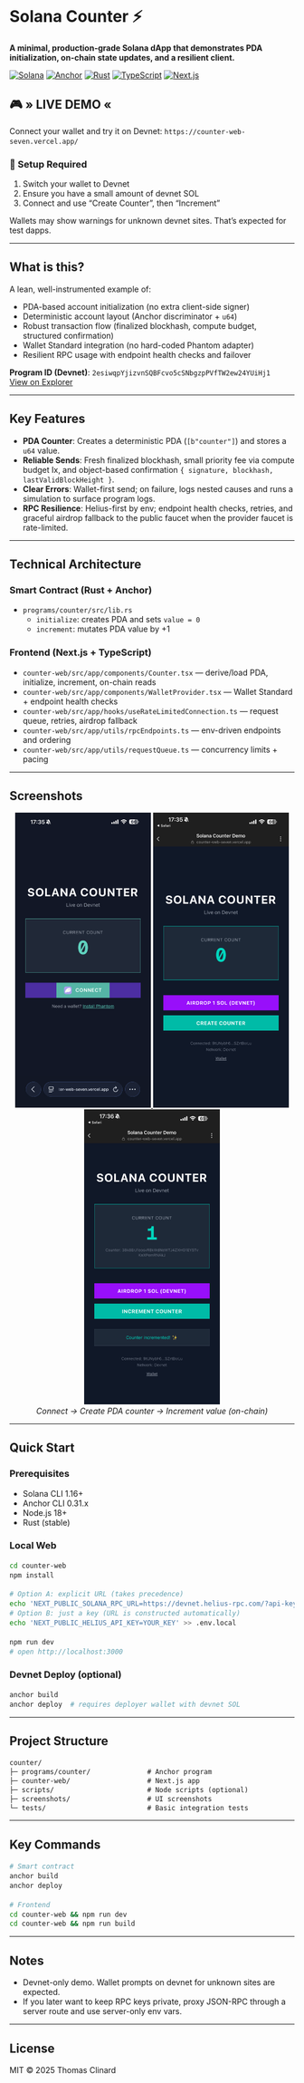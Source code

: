 # Solana Counter ⚡

**A minimal, production-grade Solana dApp that demonstrates PDA initialization, on-chain state updates, and a resilient client.**

[![Solana](https://img.shields.io/badge/Solana-Devnet-9945FF?logo=solana)](https://solana.com/)
[![Anchor](https://img.shields.io/badge/Anchor-0.31.x-663399)](https://anchor-lang.com/)
[![Rust](https://img.shields.io/badge/Rust-Latest-000000?logo=rust)](https://www.rust-lang.org/)
[![TypeScript](https://img.shields.io/badge/TypeScript-5.x-3178C6?logo=typescript)](https://www.typescriptlang.org/)
[![Next.js](https://img.shields.io/badge/Next.js-15-000000?logo=next.js)](https://nextjs.org/)

## 🎮 » LIVE DEMO «
Connect your wallet and try it on Devnet:
`https://counter-web-seven.vercel.app/`

### 🔧 Setup Required
1. Switch your wallet to Devnet
2. Ensure you have a small amount of devnet SOL
3. Connect and use “Create Counter”, then “Increment”

Wallets may show warnings for unknown devnet sites. That’s expected for test dapps.

---

## What is this?
A lean, well-instrumented example of:
- PDA-based account initialization (no extra client-side signer)
- Deterministic account layout (Anchor discriminator + `u64`)
- Robust transaction flow (finalized blockhash, compute budget, structured confirmation)
- Wallet Standard integration (no hard-coded Phantom adapter)
- Resilient RPC usage with endpoint health checks and failover

**Program ID (Devnet)**: `2esiwqpYjizvnSQBFcvo5cSNbgzpPVfTW2ew24YUiHj1`  
[View on Explorer](https://explorer.solana.com/address/2esiwqpYjizvnSQBFcvo5cSNbgzpPVfTW2ew24YUiHj1?cluster=devnet)

---

## Key Features
- **PDA Counter**: Creates a deterministic PDA (`[b"counter"]`) and stores a `u64` value.
- **Reliable Sends**: Fresh finalized blockhash, small priority fee via compute budget Ix, and object-based confirmation `{ signature, blockhash, lastValidBlockHeight }`.
- **Clear Errors**: Wallet-first send; on failure, logs nested causes and runs a simulation to surface program logs.
- **RPC Resilience**: Helius-first by env; endpoint health checks, retries, and graceful airdrop fallback to the public faucet when the provider faucet is rate-limited.

---

## Technical Architecture

### Smart Contract (Rust + Anchor)
- `programs/counter/src/lib.rs`
  - `initialize`: creates PDA and sets `value = 0`
  - `increment`: mutates PDA value by +1

### Frontend (Next.js + TypeScript)
- `counter-web/src/app/components/Counter.tsx` — derive/load PDA, initialize, increment, on-chain reads
- `counter-web/src/app/components/WalletProvider.tsx` — Wallet Standard + endpoint health checks
- `counter-web/src/app/hooks/useRateLimitedConnection.ts` — request queue, retries, airdrop fallback
- `counter-web/src/app/utils/rpcEndpoints.ts` — env-driven endpoints and ordering
- `counter-web/src/app/utils/requestQueue.ts` — concurrency limits + pacing

---

## Screenshots

<div align="center">
  <a href="./screenshots/connect.png">
    <img src="./screenshots/connect.png" alt="Connect wallet" width="240" />
  </a>
  <a href="./screenshots/create.png">
    <img src="./screenshots/create.png" alt="Create counter" width="240" />
  </a>
  <a href="./screenshots/increment.png">
    <img src="./screenshots/increment.png" alt="Increment counter" width="240" />
  </a>
  <br/>
  <em>Connect → Create PDA counter → Increment value (on-chain)</em>
  
</div>

---

## Quick Start

### Prerequisites
- Solana CLI 1.16+
- Anchor CLI 0.31.x
- Node.js 18+
- Rust (stable)

### Local Web
```bash
cd counter-web
npm install

# Option A: explicit URL (takes precedence)
echo 'NEXT_PUBLIC_SOLANA_RPC_URL=https://devnet.helius-rpc.com/?api-key=YOUR_KEY' >> .env.local
# Option B: just a key (URL is constructed automatically)
echo 'NEXT_PUBLIC_HELIUS_API_KEY=YOUR_KEY' >> .env.local

npm run dev
# open http://localhost:3000
```

### Devnet Deploy (optional)
```bash
anchor build
anchor deploy  # requires deployer wallet with devnet SOL
```

---

## Project Structure
```
counter/
├─ programs/counter/              # Anchor program
├─ counter-web/                   # Next.js app
├─ scripts/                       # Node scripts (optional)
├─ screenshots/                   # UI screenshots
└─ tests/                         # Basic integration tests
```

---

## Key Commands
```bash
# Smart contract
anchor build
anchor deploy

# Frontend
cd counter-web && npm run dev
cd counter-web && npm run build
```

---

## Notes
- Devnet-only demo. Wallet prompts on devnet for unknown sites are expected.
- If you later want to keep RPC keys private, proxy JSON-RPC through a server route and use server-only env vars.

---

## License
MIT © 2025 Thomas Clinard
